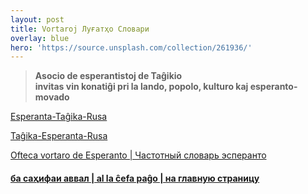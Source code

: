 ```yaml
---
layout: post
title: Vortaroj Луғатҳо Словари
overlay: blue
hero: 'https://source.unsplash.com/collection/261936/'
---
```




> **Asocio de esperantistoj de Taĝikio  
> invitas vin konatiĝi pri la lando, popolo, kulturo kaj
> esperanto-movado**


[Esperanta-Taĝika-Rusa](etrvortaro.htm)

[Taĝika-Esperanta-Rusa](terlugat.htm)

[Ofteca vortaro de Esperanto | Частотный словарь эсперанто](ofteca.htm)

#### [ба саҳифаи аввал | al la ĉefa paĝo | на главную страницу](index.htm)
